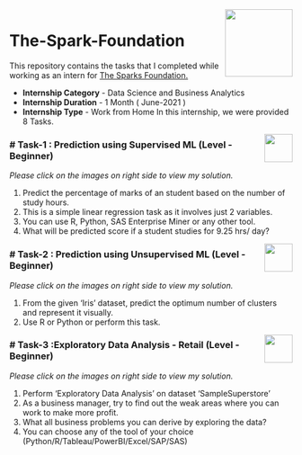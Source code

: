 <img align = right height = 120 width = 120 src = https://www.thesparksfoundationsingapore.org/images/logo_small.png>

# The-Spark-Foundation

This repository contains the tasks that I completed while working as an intern for [The Sparks Foundation.](https://www.thesparksfoundationsingapore.org/)
- **Internship Category** - Data Science and Business Analytics
- **Internship Duration** - 1 Month ( June-2021 )
- **Internship Type** - Work from Home
In this internship, we were provided 8 Tasks.

[<img align = right height = 50 width = 50 src = https://cdn4.iconfinder.com/data/icons/project-management-4-2/65/161-512.png>](https://github.com/mohitrandive/The-Spark-Foundation/blob/main/Task%201%20%20Prediction%20using%20Supervised%20Machine%20Learning.ipynb)

### # Task-1 : Prediction using Supervised ML (Level - Beginner)
_Please click on the images on right side to view my solution._

1. Predict the percentage of marks of an student based on the number of study hours.
1. This is a simple linear regression task as it involves just 2 variables.
1. You can use R, Python, SAS Enterprise Miner or any other tool.
1. What will be predicted score if a student studies for 9.25 hrs/ day?


[<img align = right height = 50 width = 50 src = https://cdn4.iconfinder.com/data/icons/project-management-4-2/65/161-512.png>](https://github.com/mohitrandive/The-Spark-Foundation/blob/main/Task%20No%202%20Prediction%20using%20Unsupervised%20Machine%20Learning.ipynb)

### # Task-2 : Prediction using Unsupervised ML (Level - Beginner)
_Please click on the images on right side to view my solution._

1. From the given ‘Iris’ dataset, predict the optimum number of clusters and represent it visually.
1. Use R or Python or perform this task.

[<img align = right height = 50 width = 50 src = https://cdn4.iconfinder.com/data/icons/project-management-4-2/65/161-512.png>](https://github.com/mohitrandive/The-Spark-Foundation/blob/main/Task%20No.%203%20Exploratory%20Data%20Analysis%20-%20Retail.ipynb)
### # Task-3 :Exploratory Data Analysis - Retail (Level - Beginner)
_Please click on the images on right side to view my solution._

1. Perform ‘Exploratory Data Analysis’ on dataset ‘SampleSuperstore’
1. As a business manager, try to find out the weak areas where you can
   work to make more profit.
1. What all business problems you can derive by exploring the data?
1. You can choose any of the tool of your choice
(Python/R/Tableau/PowerBI/Excel/SAP/SAS)

